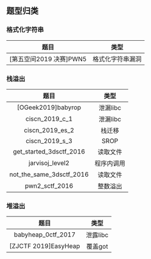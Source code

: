 ## 题型归类

### 格式化字符串

|  题目  |  类型  |
|  :----:  | :----:  |
|  [第五空间2019 决赛]PWN5  |  格式化字符串漏洞  |

### 栈溢出

|  题目  |  类型  |
|  :----:  | :----:  |
|  [OGeek2019]babyrop  |  泄漏libc  |
|  ciscn_2019_c_1  |  泄漏libc  |
|  ciscn_2019_es_2  |  栈迁移  |
|  ciscn_2019_s_3  |  SROP  |
|  get_started_3dsctf_2016  |  读取文件  |
|  jarvisoj_level2  |  程序内调用  |
|  not_the_same_3dsctf_2016  |  读取文件  |
|  pwn2_sctf_2016  |  整数溢出  |

### 堆溢出

|  题目  |  类型  |
|  :----:  | :----:  |
|  babyheap_0ctf_2017  |  泄露libc  |
|  [ZJCTF 2019]EasyHeap  |  覆盖got  |